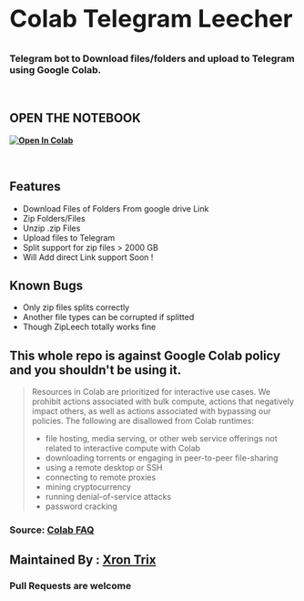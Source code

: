 # <b><h2>Colab Telegram Leecher</b></h2>

### Telegram bot to Download files/folders and upload to Telegram using Google Colab.

<br>

 <b><h2>OPEN THE NOTEBOOK </h2><a href="https://colab.research.google.com/drive/1m4OFuZeuJ83fpG22dwhsJkyYHR3ld9hC?usp=sharing" target="_parent"><img src="https://colab.research.google.com/assets/colab-badge.svg" alt="Open In Colab"/></a></b>

<br>

## <b>Features</b>

 - Download Files of Folders From google drive Link
 - Zip Folders/Files
 - Unzip .zip Files
 - Upload files to Telegram
 - Split support for zip files > 2000 GB
 - Will Add direct Link support Soon !

## <b>Known Bugs</b>

 - Only zip files splits correctly 
 - Another file types can be corrupted if splitted
 - Though ZipLeech totally works fine

## <b>This whole repo is against Google Colab policy and you shouldn't be using it.</b>

> Resources in Colab are prioritized for interactive use cases. We prohibit actions associated with bulk compute, actions that negatively impact others, as well as actions associated with bypassing our policies. The following are disallowed from Colab runtimes:
>- file hosting, media serving, or other web service offerings not related to interactive compute with Colab
>- downloading torrents or engaging in peer-to-peer file-sharing
>- using a remote desktop or SSH
>- connecting to remote proxies
>- mining cryptocurrency
>- running denial-of-service attacks
>- password cracking

<h3>Source: <a href="https://research.google.com/colaboratory/faq.html">Colab FAQ</a></h3>

## <b>Maintained By :</b>  [Xron Trix](https://github.com/XronTrix10)

### <b>Pull Requests are welcome